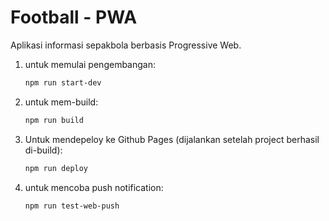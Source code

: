 # Football - PWA

Aplikasi informasi sepakbola berbasis Progressive Web.

1. untuk memulai pengembangan:

    ```bash
    npm run start-dev
    ```

2. untuk mem-build:

    ```bash
    npm run build
    ```

3. Untuk mendepeloy ke Github Pages (dijalankan setelah project berhasil di-build):

    ```bash
    npm run deploy
    ```

4. untuk mencoba push notification:

    ```bash
    npm run test-web-push
    ```
